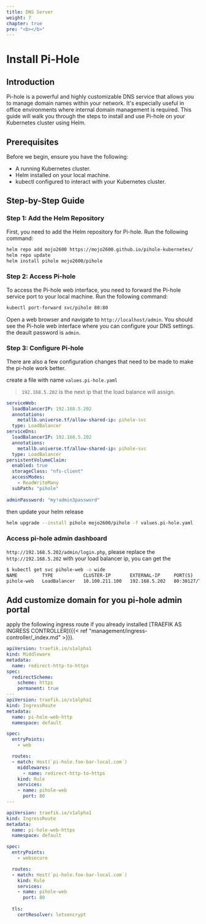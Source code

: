 ```yaml
---
title: DNS Server
weight: 7
chapter: true
pre: "<b></b>"
---
```


# Install Pi-Hole

## Introduction
Pi-hole is a powerful and highly customizable DNS service that allows you to manage domain names within your network. It's especially useful in office environments where internal domain management is required. This guide will walk you through the steps to install and use Pi-hole on your Kubernetes cluster using Helm.

## Prerequisites
Before we begin, ensure you have the following:

- A running Kubernetes cluster.
- Helm installed on your local machine.
- kubectl configured to interact with your Kubernetes cluster.

## Step-by-Step Guide

### Step 1: Add the Helm Repository
First, you need to add the Helm repository for Pi-hole. Run the following command:

```sh
helm repo add mojo2600 https://mojo2600.github.io/pihole-kubernetes/
helm repo update
helm install pihole mojo2600/pihole
```

### Step 2: Access Pi-hole
To access the Pi-hole web interface, you need to forward the Pi-hole service port to your local machine. Run the following command:

```sh
kubectl port-forward svc/pihole 80:80
```

Open a web browser and navigate to `http://localhost/admin`. You should see the Pi-hole web interface where you can configure your DNS settings. the deault password is `admin`.

### Step 3: Configure Pi-hole

There are also a few configuration changes that need to be made to make the pi-hole work better.

create a file with name `values.pi-hole.yaml`

> `192.168.5.202` is the next ip that the load balance will assign.

```yaml
serviceWeb:
  loadBalancerIP: 192.168.5.202
  annotations:
    metallb.universe.tf/allow-shared-ip: pihole-svc
  type: LoadBalancer
serviceDns:
  loadBalancerIP: 192.168.5.202
  annotations:
    metallb.universe.tf/allow-shared-ip: pihole-svc
  type: LoadBalancer
persistentVolumeClaim:
  enabled: true
  storageClass: "nfs-client"
  accessModes:
    - ReadWriteMany
  subPath: "pihole"
  
adminPassword: "my!admin3password"
```

then update your helm release 

```sh
helm upgrade --install pihole mojo2600/pihole -f values.pi-hole.yaml
```

### Access pi-hole admin dashboard

`http://192.168.5.202/admin/login.php`, please replace the `http://192.168.5.202` with your load balancer ip, you can get the 

```sh
$ kubectl get svc pihole-web -o wide
NAME         TYPE           CLUSTER-IP       EXTERNAL-IP     PORT(S)                      AGE     SELECTOR
pihole-web   LoadBalancer   10.100.211.100   192.168.5.202   80:30127/TCP,443:30480/TCP   8m39s   app=pihole,release=pihole
```



## Add customize domain for you pi-hole admin portal

apply the following ingress route if you already installed [TRAEFIK AS INGRESS CONTROLLER]({{< ref "management/ingress-controller/_index.md" >}}).

```yaml
apiVersion: traefik.io/v1alpha1
kind: Middleware
metadata:
  name: redirect-http-to-https
spec:
  redirectScheme:
    scheme: https
    permanent: true
---
apiVersion: traefik.io/v1alpha1
kind: IngressRoute
metadata:
  name: pi-hole-web-http
  namespace: default

spec:
  entryPoints:
    - web

  routes:
  - match: Host(`pi-hole.foo-bar-local.com`)
    middlewares:
      - name: redirect-http-to-https
    kind: Rule
    services:
    - name: pihole-web
      port: 80
---

apiVersion: traefik.io/v1alpha1
kind: IngressRoute
metadata:
  name: pi-hole-web-https
  namespace: default

spec:
  entryPoints:
    - websecure

  routes:
  - match: Host(`pi-hole.foo-bar-local.com`)
    kind: Rule
    services:
    - name: pihole-web
      port: 80
      
  tls:
    certResolver: letsencrypt
```